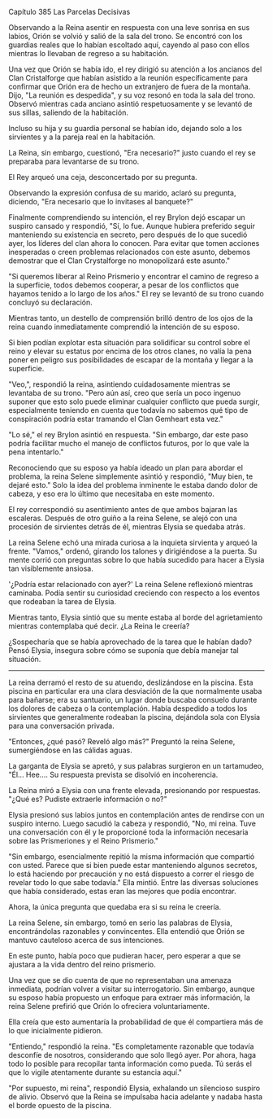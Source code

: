 
Capítulo 385 Las Parcelas Decisivas

Observando a la Reina asentir en respuesta con una leve sonrisa en sus labios, Orión se volvió y salió de la sala del trono. Se encontró con los guardias reales que lo habían escoltado aquí, cayendo al paso con ellos mientras lo llevaban de regreso a su habitación.

Una vez que Orión se había ido, el rey dirigió su atención a los ancianos del Clan Cristalforge que habían asistido a la reunión específicamente para confirmar que Orión era de hecho un extranjero de fuera de la montaña. Dijo, "La reunión es despedida", y su voz resonó en toda la sala del trono. Observó mientras cada anciano asintió respetuosamente y se levantó de sus sillas, saliendo de la habitación.

Incluso su hija y su guardia personal se habían ido, dejando solo a los sirvientes y a la pareja real en la habitación.

La Reina, sin embargo, cuestionó, "Era necesario?" justo cuando el rey se preparaba para levantarse de su trono.

El Rey arqueó una ceja, desconcertado por su pregunta.

Observando la expresión confusa de su marido, aclaró su pregunta, diciendo, "Era necesario que lo invitases al banquete?"

Finalmente comprendiendo su intención, el rey Brylon dejó escapar un suspiro cansado y respondió, "Sí, lo fue. Aunque hubiera preferido seguir manteniendo su existencia en secreto, pero después de lo que sucedió ayer, los líderes del clan ahora lo conocen. Para evitar que tomen acciones inesperadas o creen problemas relacionados con este asunto, debemos demostrar que el Clan Crystalforge no monopolizará este asunto."

"Si queremos liberar al Reino Prismerio y encontrar el camino de regreso a la superficie, todos debemos cooperar, a pesar de los conflictos que hayamos tenido a lo largo de los años." El rey se levantó de su trono cuando concluyó su declaración.

Mientras tanto, un destello de comprensión brilló dentro de los ojos de la reina cuando inmediatamente comprendió la intención de su esposo.

Si bien podían explotar esta situación para solidificar su control sobre el reino y elevar su estatus por encima de los otros clanes, no valía la pena poner en peligro sus posibilidades de escapar de la montaña y llegar a la superficie.

"Veo,", respondió la reina, asintiendo cuidadosamente mientras se levantaba de su trono. "Pero aún así, creo que sería un poco ingenuo suponer que esto solo puede eliminar cualquier conflicto que pueda surgir, especialmente teniendo en cuenta que todavía no sabemos qué tipo de conspiración podría estar tramando el Clan Gemheart esta vez."

"Lo sé," el rey Brylon asintió en respuesta. "Sin embargo, dar este paso podría facilitar mucho el manejo de conflictos futuros, por lo que vale la pena intentarlo."

Reconociendo que su esposo ya había ideado un plan para abordar el problema, la reina Selene simplemente asintió y respondió, "Muy bien, te dejaré esto." Solo la idea del problema inminente le estaba dando dolor de cabeza, y eso era lo último que necesitaba en este momento.

El rey correspondió su asentimiento antes de que ambos bajaran las escaleras. Después de otro guiño a la reina Selene, se alejó con una procesión de sirvientes detrás de él, mientras Elysia se quedaba atrás.

La reina Selene echó una mirada curiosa a la inquieta sirvienta y arqueó la frente. "Vamos," ordenó, girando los talones y dirigiéndose a la puerta. Su mente corrió con preguntas sobre lo que había sucedido para hacer a Elysia tan visiblemente ansiosa.

'¿Podría estar relacionado con ayer?' La reina Selene reflexionó mientras caminaba. Podía sentir su curiosidad creciendo con respecto a los eventos que rodeaban la tarea de Elysia.

Mientras tanto, Elysia sintió que su mente estaba al borde del agrietamiento mientras contemplaba qué decir. ¿La Reina le creería?

¿Sospecharía que se había aprovechado de la tarea que le habían dado? Pensó Elysia, insegura sobre cómo se suponía que debía manejar tal situación.

---

La reina derramó el resto de su atuendo, deslizándose en la piscina. Esta piscina en particular era una clara desviación de la que normalmente usaba para bañarse; era su santuario, un lugar donde buscaba consuelo durante los dolores de cabeza o la contemplación. Había despedido a todos los sirvientes que generalmente rodeaban la piscina, dejándola sola con Elysia para una conversación privada.

"Entonces, ¿qué pasó? Reveló algo más?" Preguntó la reina Selene, sumergiéndose en las cálidas aguas.

La garganta de Elysia se apretó, y sus palabras surgieron en un tartamudeo, "Él... Hee.... Su respuesta prevista se disolvió en incoherencia.

La Reina miró a Elysia con una frente elevada, presionando por respuestas. "¿Qué es? Pudiste extraerle información o no?"

Elysia presionó sus labios juntos en contemplación antes de rendirse con un suspiro interno. Luego sacudió la cabeza y respondió, "No, mi reina. Tuve una conversación con él y le proporcioné toda la información necesaria sobre las Prismeriones y el Reino Prismerio."

"Sin embargo, esencialmente repitió la misma información que compartió con usted. Parece que si bien puede estar manteniendo algunos secretos, lo está haciendo por precaución y no está dispuesto a correr el riesgo de revelar todo lo que sabe todavía." Ella mintió. Entre las diversas soluciones que había considerado, estas eran las mejores que podía encontrar.

Ahora, la única pregunta que quedaba era si su reina le creería.

La reina Selene, sin embargo, tomó en serio las palabras de Elysia, encontrándolas razonables y convincentes. Ella entendió que Orión se mantuvo cauteloso acerca de sus intenciones.

En este punto, había poco que pudieran hacer, pero esperar a que se ajustara a la vida dentro del reino prismerio.

Una vez que se dio cuenta de que no representaban una amenaza inmediata, podrían volver a visitar su interrogatorio. Sin embargo, aunque su esposo había propuesto un enfoque para extraer más información, la reina Selene prefirió que Orión lo ofreciera voluntariamente.

Ella creía que esto aumentaría la probabilidad de que él compartiera más de lo que inicialmente pidieron.

"Entiendo," respondió la reina. "Es completamente razonable que todavía desconfíe de nosotros, considerando que solo llegó ayer. Por ahora, haga todo lo posible para recopilar tanta información como pueda. Tú serás el que lo vigile atentamente durante su estancia aquí."

"Por supuesto, mi reina", respondió Elysia, exhalando un silencioso suspiro de alivio. Observó que la Reina se impulsaba hacia adelante y nadaba hasta el borde opuesto de la piscina.
